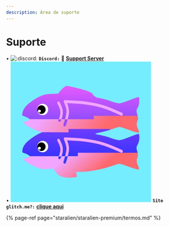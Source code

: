 ```yaml
---
description: Área de suporte
---
```


# Suporte

• ![:discord:](https://cdn.discordapp.com/emojis/274789236421427200.png?v=1) **`Discord:`** 🚩 [**Support Server**](https://discord.gg/pAMsAaG)  
• ![](.gitbook/assets/lgbnpkq__400x400.jpg) **`Site glitch.me?:`** [**clique aqui**](https://staralien.glitch.me)

{% page-ref page="staralien/staralien-premium/termos.md" %}




